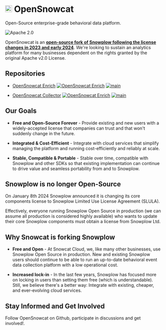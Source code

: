 # <img src="https://opensnowcat.io/logo.svg" alt="drawing" height="22"/> OpenSnowcat </h1>

 Open-Source enterprise-grade behavioral data platform.

 ![Apache 2.0](https://img.shields.io/badge/license-Apache--2-blue.svg?style=flat)

OpenSnowcat is an <span style="text-decoration:underline;font-weight:bold">open-source fork of Snowplow following the license changes in 2023 and early 2024</span>. We're looking to sustain an analytics platform for many businesses dependent on the rights granted by the original Apache v2.0 License.

## Repositories
- [OpenSnowcat Enrich](https://github.com/opensnowcat/opensnowcat-enrich) [![OpenSnowcat Enrich][enrich-release-image]][enrich-releases] [![main](https://github.com/opensnowcat/opensnowcat-enrich/actions/workflows/test.yml/badge.svg?branch=main)](https://github.com/opensnowcat/opensnowcat-enrich/actions/workflows/test.yml)

- [OpenSnowcat Collector](https://github.com/opensnowcat/opensnowcat-collector) [![OpenSnowcat Enrich][collector-release-image]][collector-releases] [![main](https://github.com/opensnowcat/opensnowcat-enrich/actions/workflows/test.yml/badge.svg?branch=main)](https://github.com/opensnowcat/opensnowcat-collector/actions/workflows/test.yml)

## Our Goals

- **Free and Open-Source Forever** - Provide existing and new users with a widely-accepted license that companies can trust and that won't suddenly change in the future.

- **Integrated & Cost-Efficient** - Integrate with cloud services that simplify managing the platform and running cost-efficiently and reliably at scale.

- **Stable, Compatible & Portable** - Stable over time, compatible with Snowplow and other SDKs so that existing implementation can continue to drive value and seamless portability from and to Snowplow.

## Snowplow is no longer Open-Source
On January 8th 2024 Snowplow announced it is changing its core components license to Snowplow Limited Use License Agreement (SLULA).

Effectively, everyone running Snowplow Open Source in production (we can assume all production is considered highly available) who wants to update their core Snowplow components must obtain a license from Snowplow Ltd.

## Why Snowcat is forking Snowplow

- **Free and Open** - At Snowcat Cloud, we, like many other businesses, use Snowplow Open Source in production. New and existing Snowplow users should continue to be able to run an up-to-date behavioral event data collection platform with a low operational cost.

- **Increased lock-in** - In the last few years, Snowplow has focused more on locking in users than setting them free (which is understandable). Still, we believe there's a better way: Integrate with existing, cheaper, and ever-evolving cloud services.

## Stay Informed and Get Involved

Follow OpenSnowcat on Github, participate in discussions and get involved!.


[enrich-release-image]: https://img.shields.io/github/v/release/opensnowcat/opensnowcat-enrich?link=https%3A%2F%2Fgithub.com%2Fopensnowcat%2Fopensnowcat-enrich%2Freleases
[enrich-releases]: https://github.com/opensnowcat/opensnowcat-enrich/releases

[collector-release-image]: https://img.shields.io/github/v/release/opensnowcat/opensnowcat-collector?link=https%3A%2F%2Fgithub.com%2Fopensnowcat%2Fopensnowcat-collector%2Freleases
[collector-releases]: https://github.com/opensnowcat/opensnowcat-collector/releases
